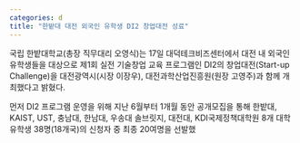 ```yaml
---
categories: d
title: "한밭대 대전 외국인 유학생 DI2 창업대전 성료"
---
```







국립 한밭대학교(총장 직무대리 오영식)는 17일 대덕테크비즈센터에서 대전 내 외국인 유학생들을 대상으로 제1회 실전 기술창업 교육 프로그램인 DI2의 창업대전(Start-up Challenge)을 대전광역시(시장 이장우), 대전과학산업진흥원(원장 고영주)과 함께 개최했다고 밝혔다.

먼저 DI2 프로그램 운영을 위해 지난 6월부터 1개월 동안 공개모집을 통해 한밭대, KAIST, UST, 충남대, 한남대, 우송대 솔브릿지, 대전대, KDI국제정책대학원 8개 대학 유학생 38명(18개국)의 신청자 중 최종 20여명을 선발했